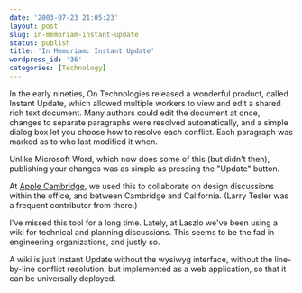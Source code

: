 ```yaml
---
date: '2003-07-23 21:05:23'
layout: post
slug: in-memoriam-instant-update
status: publish
title: 'In Memoriam: Instant Update'
wordpress_id: '36'
categories: [Technology]
---
```


In the early nineties, On Technologies released a wonderful product, called Instant Update, which allowed multiple workers to view and edit a shared rich text document.  Many authors could edit the document at once, changes to separate paragraphs were resolved automatically, and a simple dialog box let you choose how to resolve each conflict.  Each paragraph was marked as to who last modified it when.

Unlike Microsoft Word, which now does some of this (but didn't then), publishing your changes was as simple as pressing the "Update" button.

At [Apple Cambridge](/museum/apple_dylan), we used this to collaborate on design discussions within the office, and between Cambridge and California.  (Larry Tesler was a frequent contributor from there.)

I've missed this tool for a long time.  Lately, at Laszlo we've been using a wiki for technical and planning discussions.  This seems to be the fad in engineering organizations, and justly so.

A wiki is just Instant Update without the wysiwyg interface, without the line-by-line conflict resolution, but implemented as a web application, so that it can be universally deployed.
